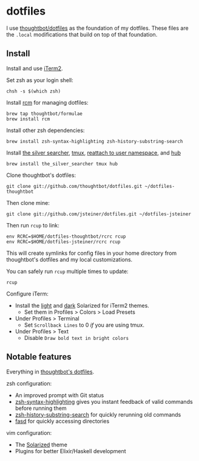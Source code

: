 # dotfiles

I use [thoughtbot/dotfiles] as the foundation of my dotfiles. These files are the
`.local` modifications that build on top of that foundation.

[thoughtbot/dotfiles]: https://github.com/thoughtbot/dotfiles

## Install

Install and use [iTerm2](http://www.iterm2.com/).

Set zsh as your login shell:

    chsh -s $(which zsh)

Install [rcm](https://github.com/thoughtbot/rcm) for managing dotfiles:

    brew tap thoughtbot/formulae
    brew install rcm

Install other zsh dependencies:

    brew install zsh-syntax-highlighting zsh-history-substring-search

Install [the silver searcher](https://github.com/ggreer/the_silver_searcher),
[tmux](https://tmux.github.io),
[reattach to user namespace](https://github.com/ChrisJohnsen/tmux-MacOSX-pasteboard), and [hub](https://github.com/github/hub)

    brew install the_silver_searcher tmux hub

Clone thoughtbot's dotfiles:

    git clone git://github.com/thoughtbot/dotfiles.git ~/dotfiles-thoughtbot

Then clone mine:

    git clone git://github.com/jsteiner/dotfiles.git ~/dotfiles-jsteiner

Then run `rcup` to link:

    env RCRC=$HOME/dotfiles-thoughtbot/rcrc rcup
    env RCRC=$HOME/dotfiles-jsteiner/rcrc rcup

This will create symlinks for config files in your home directory from
thoughtbot's dotfiles and my local customizations.

You can safely run `rcup` multiple times to update:

    rcup


Configure iTerm:

* Install the [light] and [dark] Solarized for iTerm2 themes.
  * Set them in Profiles > Colors > Load Presets
* Under Profiles > Terminal
  * Set `Scrollback Lines` to 0 *if* you are using tmux.
* Under Profiles > Text
  * Disable `Draw bold text in bright colors`

## Notable features

Everything in [thoughtbot's dotfiles].

[thoughtbot's dotfiles]: https://github.com/thoughtbot/dotfiles

zsh configuration:

* An improved prompt with Git status
* [zsh-syntax-highlighting] gives you instant feedback of valid commands before
  running them
* [zsh-history-substring-search] for quickly rerunning old commands
* [fasd] for quickly accessing directories

[zsh-syntax-highlighting]: https://github.com/zsh-users/zsh-syntax-highlighting
[zsh-history-substring-search]: https://github.com/zsh-users/zsh-history-substring-search
[fasd]: https://github.com/clvv/fasd

vim configuration:

* The [Solarized](http://ethanschoonover.com/solarized) theme
* Plugins for better Elixir/Haskell development

[dark]: https://raw.githubusercontent.com/altercation/solarized/master/iterm2-colors-solarized/Solarized%20Dark.itermcolors
[light]: https://raw.githubusercontent.com/altercation/solarized/master/iterm2-colors-solarized/Solarized%20Light.itermcolors
